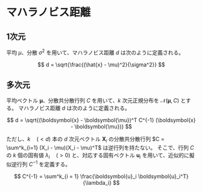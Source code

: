 # マハラノビス距離

## 1次元

平均 $\mu$、分散 $\sigma^2$ を用いて、マハラノビス距離 $d$ は次のように定義される。

$$
d = \sqrt{\frac{(\hat{x} - \mu)^2}{\sigma^2}}
$$

## 多次元

平均ベクトル $\boldsymbol{\mu}$、分散共分散行列 $C$ を用いて、$k$ 次元正規分布を $\mathcal{N}(\boldsymbol{\mu}, C)$ とする。
マハラノビス距離 $d$ は次のように定義される。

$$
d = \sqrt{(\boldsymbol{x} - \boldsymbol{\mu})^T C^{-1} (\boldsymbol{x} - \boldsymbol{\mu})}
$$

ただし、$k \quad ( < d)$ 本の $d$ 次元ベクトル $\boldsymbol{X}_i$ の分散共分散行列 $C = \sum^k_{i=1} (X_i - \mu)(X_i - \mu)^T$ は逆行列を持たない。
そこで、行列 $C$ の $k$ 個の固有値 $\lambda_i \quad (> 0)$ と、対応する固有ベクトル $\boldsymbol{u}_i$ を用いて、近似的に擬似逆行列 $C^{-1}$ を定義する。

$$
C^{-1} = \sum^k_{i = 1} \frac{\boldsymbol{u}_i \boldsymbol{u}_i^T}{\lambda_i}
$$
